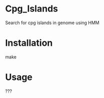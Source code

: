 Cpg_Islands
===========

Search for cpg islands in genome using HMM

Installation
===========

make

Usage
=====

???
